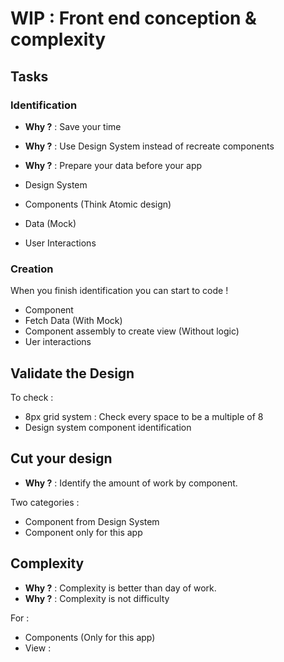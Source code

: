 # WIP : Front end conception & complexity

## Tasks

### Identification

- **Why ?** : Save your time
- **Why ?** : Use Design System instead of recreate components
- **Why ?** : Prepare your data before your app

- Design System
- Components (Think Atomic design)
- Data (Mock)
- User Interactions

### Creation

When you finish identification you can start to code !

- Component 
- Fetch Data (With Mock)
- Component assembly to create view (Without logic)
- Uer interactions

## Validate the Design

To check : 
- 8px grid system : Check every space to be a multiple of 8
- Design system component identification

## Cut your design

- **Why ?** : Identify the amount of work by component.

Two categories : 
- Component from Design System
- Component only for this app

## Complexity

- **Why ?** : Complexity is better than day of work.
- **Why ?** : Complexity is not difficulty

For :
- Components (Only for this app)
- View : 
